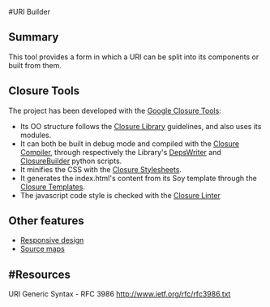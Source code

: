 #URI Builder

## Summary
This tool provides a form in which a URI can be split into its components or built from them.

## Closure Tools
The project has been developed with the [Google Closure Tools](https://developers.google.com/closure/):
* Its OO structure follows the [Closure Library](https://developers.google.com/closure/library/) guidelines, and also uses its modules.
* It can both be built in debug mode and compiled with the [Closure Compiler](https://developers.google.com/closure/compiler/), through respectively the Library's [DepsWriter](https://developers.google.com/closure/library/docs/depswriter) and [ClosureBuilder](https://developers.google.com/closure/library/docs/closurebuilder) python scripts.
* It minifies the CSS with the [Closure Stylesheets](https://code.google.com/p/closure-stylesheets/).
* It generates the index.html's content from its Soy template through the [Closure Templates](https://developers.google.com/closure/templates).
* The javascript code style is checked with the [Closure Linter](https://developers.google.com/closure/utilities/)

## Other features
* [Responsive design](http://en.wikipedia.org/wiki/Responsive_web_design)
* [Source maps](http://www.html5rocks.com/en/tutorials/developertools/sourcemaps/)

#Resources
---------
URI Generic Syntax - RFC 3986
http://www.ietf.org/rfc/rfc3986.txt
